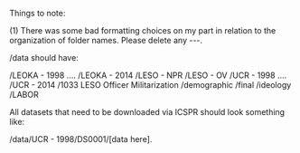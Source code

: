 Things to note:

(1) There was some bad formatting choices on my part in relation to the organization of folder names. Please delete any ---.

/data should have:

/LEOKA - 1998
....
/LEOKA - 2014
/LESO - NPR
/LESO - OV
/UCR - 1998
....
/UCR - 2014
/1033 LESO Officer Militarization
/demographic
/final
/ideology
/LABOR

All datasets that need to be downloaded via ICSPR should look something like:

/data/UCR - 1998/DS0001/[data here].
